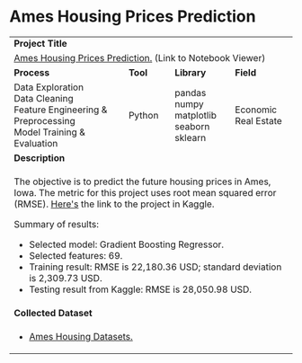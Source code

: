 # Ames Housing Prices Prediction #

<table>
  <tr> </tr>


  <tr>
    <td colspan="4"><b>Project Title</b></td>
  </tr>
  <tr>
    <td colspan="4">
      <a href="https://nbviewer.jupyter.org/github/lionelcub/ames_housing_prices_prediction/blob/master/ames_housing_prices_prediction.ipynb">Ames Housing Prices Prediction.</a> 
      (Link to Notebook Viewer)
    </td>
  </tr>


  <tr>
    <td><b>Process</b></td>
    <td><b>Tool</b></td>
    <td><b>Library</b></td>
    <td><b>Field</b></td>
  </tr>
  <tr>
    <td>
      Data Exploration</br>Data Cleaning</br>Feature Engineering & Preprocessing</br>Model Training & Evaluation
    </td>
    <td>
      Python
    </td>
    <td>
      pandas</br>numpy</br>matplotlib</br>seaborn</br>sklearn
    </td>
    <td>
      Economic</br>Real Estate
    </td>
  </tr>


  <tr>
    <td colspan="4"><b>Description</b></td>
  </tr>
  <tr>
    <td colspan="4">
      <p></p>
      <p>The objective is to predict the future housing prices in Ames, Iowa. The metric for this project uses root mean squared error (RMSE). <a href="https://www.kaggle.com/c/dsi-us-6-project-2-regression-challenge/overview">Here's</a> the link to the project in Kaggle.
      <p>Summary of results:</p>  
      <ul>
        <li>Selected model: Gradient Boosting Regressor.</li>
        <li>Selected features: 69.</li>
        <li>Training result: RMSE is 22,180.36 USD; standard deviation is 2,309.73 USD. </li>
        <li>Testing result from Kaggle: RMSE is 28,050.98 USD.  </li>
      </ul>
    </td>
  </tr>
  

  <tr>
    <td colspan="4"><b>Collected Dataset</b></td>
  </tr>
  <tr>
    <td colspan="4">
    <ul>
      <p></p>
      <li><a href="https://www.kaggle.com/c/dsi-us-6-project-2-regression-challenge/data" target="_blank">Ames Housing Datasets.</a></li>
     </ul>
    </td>
  </tr>
</table>
